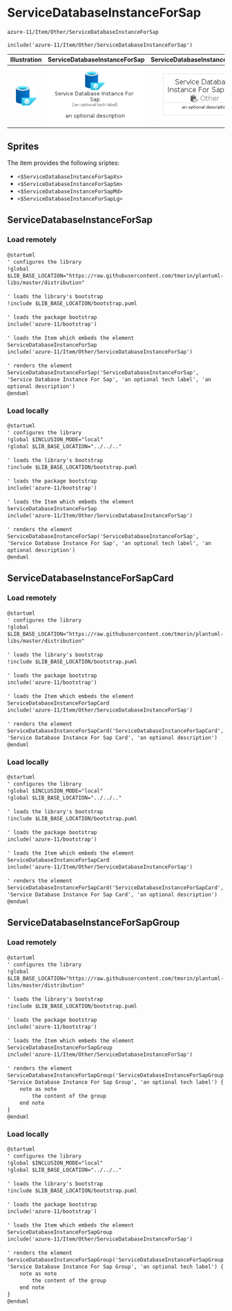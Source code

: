 # ServiceDatabaseInstanceForSap


```text
azure-11/Item/Other/ServiceDatabaseInstanceForSap
```

```text
include('azure-11/Item/Other/ServiceDatabaseInstanceForSap')
```



| Illustration | ServiceDatabaseInstanceForSap | ServiceDatabaseInstanceForSapCard | ServiceDatabaseInstanceForSapGroup |
| :---: | :---: | :---: | :---: |
| ![illustration for Illustration](../../../azure-11/Item/Other/ServiceDatabaseInstanceForSap.png) | ![illustration for ServiceDatabaseInstanceForSap](../../../azure-11/Item/Other/ServiceDatabaseInstanceForSap.Local.png) | ![illustration for ServiceDatabaseInstanceForSapCard](../../../azure-11/Item/Other/ServiceDatabaseInstanceForSapCard.Local.png) | ![illustration for ServiceDatabaseInstanceForSapGroup](../../../azure-11/Item/Other/ServiceDatabaseInstanceForSapGroup.Local.png) |



## Sprites
The item provides the following sriptes:

- `<$ServiceDatabaseInstanceForSapXs>`
- `<$ServiceDatabaseInstanceForSapSm>`
- `<$ServiceDatabaseInstanceForSapMd>`
- `<$ServiceDatabaseInstanceForSapLg>`





## ServiceDatabaseInstanceForSap

### Load remotely
```plantuml
@startuml
' configures the library
!global $LIB_BASE_LOCATION="https://raw.githubusercontent.com/tmorin/plantuml-libs/master/distribution"

' loads the library's bootstrap
!include $LIB_BASE_LOCATION/bootstrap.puml

' loads the package bootstrap
include('azure-11/bootstrap')

' loads the Item which embeds the element ServiceDatabaseInstanceForSap
include('azure-11/Item/Other/ServiceDatabaseInstanceForSap')

' renders the element
ServiceDatabaseInstanceForSap('ServiceDatabaseInstanceForSap', 'Service Database Instance For Sap', 'an optional tech label', 'an optional description')
@enduml
```

### Load locally
```plantuml
@startuml
' configures the library
!global $INCLUSION_MODE="local"
!global $LIB_BASE_LOCATION="../../.."

' loads the library's bootstrap
!include $LIB_BASE_LOCATION/bootstrap.puml

' loads the package bootstrap
include('azure-11/bootstrap')

' loads the Item which embeds the element ServiceDatabaseInstanceForSap
include('azure-11/Item/Other/ServiceDatabaseInstanceForSap')

' renders the element
ServiceDatabaseInstanceForSap('ServiceDatabaseInstanceForSap', 'Service Database Instance For Sap', 'an optional tech label', 'an optional description')
@enduml
```

## ServiceDatabaseInstanceForSapCard

### Load remotely
```plantuml
@startuml
' configures the library
!global $LIB_BASE_LOCATION="https://raw.githubusercontent.com/tmorin/plantuml-libs/master/distribution"

' loads the library's bootstrap
!include $LIB_BASE_LOCATION/bootstrap.puml

' loads the package bootstrap
include('azure-11/bootstrap')

' loads the Item which embeds the element ServiceDatabaseInstanceForSapCard
include('azure-11/Item/Other/ServiceDatabaseInstanceForSap')

' renders the element
ServiceDatabaseInstanceForSapCard('ServiceDatabaseInstanceForSapCard', 'Service Database Instance For Sap Card', 'an optional description')
@enduml
```

### Load locally
```plantuml
@startuml
' configures the library
!global $INCLUSION_MODE="local"
!global $LIB_BASE_LOCATION="../../.."

' loads the library's bootstrap
!include $LIB_BASE_LOCATION/bootstrap.puml

' loads the package bootstrap
include('azure-11/bootstrap')

' loads the Item which embeds the element ServiceDatabaseInstanceForSapCard
include('azure-11/Item/Other/ServiceDatabaseInstanceForSap')

' renders the element
ServiceDatabaseInstanceForSapCard('ServiceDatabaseInstanceForSapCard', 'Service Database Instance For Sap Card', 'an optional description')
@enduml
```

## ServiceDatabaseInstanceForSapGroup

### Load remotely
```plantuml
@startuml
' configures the library
!global $LIB_BASE_LOCATION="https://raw.githubusercontent.com/tmorin/plantuml-libs/master/distribution"

' loads the library's bootstrap
!include $LIB_BASE_LOCATION/bootstrap.puml

' loads the package bootstrap
include('azure-11/bootstrap')

' loads the Item which embeds the element ServiceDatabaseInstanceForSapGroup
include('azure-11/Item/Other/ServiceDatabaseInstanceForSap')

' renders the element
ServiceDatabaseInstanceForSapGroup('ServiceDatabaseInstanceForSapGroup', 'Service Database Instance For Sap Group', 'an optional tech label') {
    note as note
        the content of the group
    end note
}
@enduml
```

### Load locally
```plantuml
@startuml
' configures the library
!global $INCLUSION_MODE="local"
!global $LIB_BASE_LOCATION="../../.."

' loads the library's bootstrap
!include $LIB_BASE_LOCATION/bootstrap.puml

' loads the package bootstrap
include('azure-11/bootstrap')

' loads the Item which embeds the element ServiceDatabaseInstanceForSapGroup
include('azure-11/Item/Other/ServiceDatabaseInstanceForSap')

' renders the element
ServiceDatabaseInstanceForSapGroup('ServiceDatabaseInstanceForSapGroup', 'Service Database Instance For Sap Group', 'an optional tech label') {
    note as note
        the content of the group
    end note
}
@enduml
```

